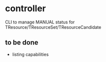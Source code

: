 # controller

CLI to manage MANUAL status for TResource/TResourceSet/TResourceCandidate

## to be done

- listing capabilities
